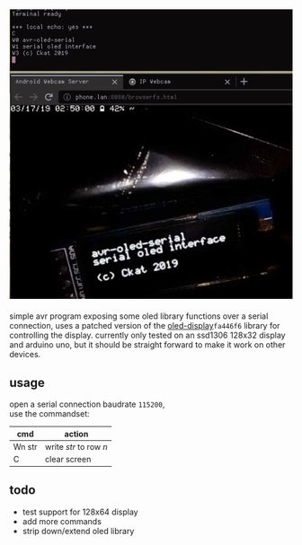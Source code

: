 ![demo](demo.png)
---
simple avr program exposing some oled library functions over a serial connection, uses a patched version of the [oled-display](https://github.com/Sylaina/oled-display)`fa446f6` library for controlling the display. currently only tested on an ssd1306 128x32 display and arduino uno, but it should be straight forward to make it work on other devices.

## usage
open a serial connection baudrate `115200`,\
use the commandset:

cmd    | action
---    | ---
Wn str | write *str* to row *n*
C      | clear screen

## todo
- test support for 128x64 display
- add more commands
- strip down/extend oled library
